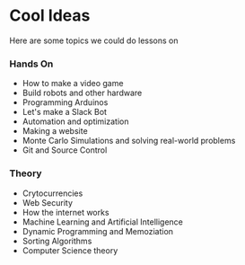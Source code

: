 # Cool Ideas
Here are some topics we could do lessons on

### Hands On
- How to make a video game
- Build robots and other hardware
- Programming Arduinos
- Let's make a Slack Bot
- Automation and optimization
- Making a website
- Monte Carlo Simulations and solving real-world problems
- Git and Source Control

### Theory
- Crytocurrencies
- Web Security
- How the internet works
- Machine Learning and Artificial Intelligence
- Dynamic Programming and Memoziation
- Sorting Algorithms
- Computer Science theory
